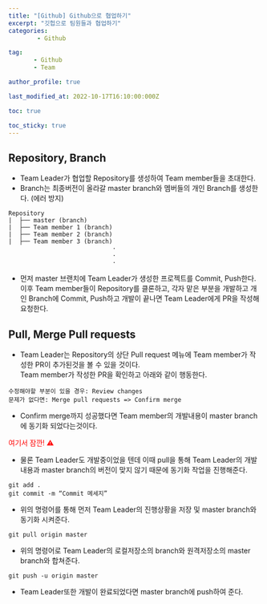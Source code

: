 ```yaml
---
title: "[Github] Github으로 협업하기"
excerpt: "깃헙으로 팀원들과 협업하기"
categories: 
        - Github

tag:
       - Github
       - Team

author_profile: true

last_modified_at: 2022-10-17T16:10:00:000Z

toc: true

toc_sticky: true
---
```


## Repository, Branch
- Team Leader가 협업할 Repository를 생성하여 Team member들을 초대한다.
- Branch는 최종버전이 올라갈 master branch와 멤버들의 개인 Branch를 생성한다. (에러 방지)

```
Repository
|  ├── master (branch)
|  ├── Team member 1 (branch)
|  ├── Team member 2 (branch)
|  ├── Team member 3 (branch)
                             ·
                             ·
                             ·
```

- 먼저 master 브랜치에 Team Leader가 생성한 프로젝트를 Commit, Push한다.  
이후 Team member들이 Repository를 클론하고, 각자 맡은 부분을 개발하고 개인 Branch에 Commit, Push하고 개발이 끝나면 Team Leader에게 PR을 작성해 요청한다.

## Pull, Merge Pull requests

- Team Leader는 Repository의 상단 Pull request 메뉴에 Team member가 작성한 PR이 추가된것을 볼 수 있을 것이다.  
Team member가 작성한 PR을 확인하고 아래와 같이 행동한다.

```
수정해야할 부분이 있을 경우: Review changes
문제가 없다면: Merge pull requests => Confirm merge
```

- Confirm merge까지 성공했다면 Team member의 개발내용이 master branch에 동기화 되었다는것이다.

<span style="color: red;">
         여기서 잠깐! ⚠️
</span>

- 물론 Team Leader도 개발중이었을 텐데 이때 pull을 통해 Team Leader의 개발내용과 master branch의 버전이 맞지 않기 때문에 동기화 작업을 진행해준다.

```
git add .
git commit -m “Commit 메세지”
```

- 위의 명령어를 통해 먼저 Team Leader의 진행상황을 저장 및 master branch와 동기화 시켜준다.

```
git pull origin master
```

- 위의 명령어로 Team Leader의 로컬저장소의 branch와 원격저장소의 master branch와 합쳐준다.

```
git push -u origin master
```

- Team Leader또한 개발이 완료되었다면 master branch에 push하여 준다.